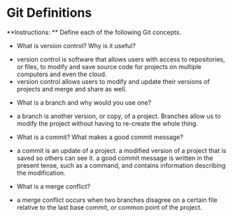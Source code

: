# Git Definitions

**Instructions: ** Define each of the following Git concepts.

* What is version control?  Why is it useful?
- version control is software that allows users with access to repositories, or files, to modify and save source code for projects on multiple computers and even the cloud. 
- version control allows users to modify and update their versions of projects and merge and share as well.

* What is a branch and why would you use one?
- a branch is another version, or copy, of a project. Branches allow us to modify the project without having to re-create the whole thing.

* What is a commit? What makes a good commit message?
- a commit is an update of a project. a modified version of a project that is saved so others can see it. a good commit message is written in the present tense, such as a command, and contains information describing the modification.

* What is a merge conflict?
- a merge conflict occurs when two branches disagree on a certain file relative to the last base commit, or common point of the project. 